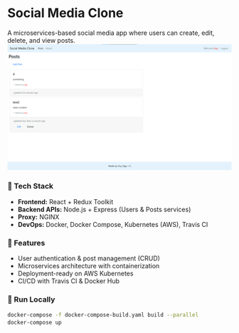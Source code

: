 # Social Media Clone

A microservices-based social media app where users can create, edit, delete, and view posts.
![Frontend](./Screenshots/frontend.png)

### 🔧 Tech Stack
- **Frontend:** React + Redux Toolkit  
- **Backend APIs:** Node.js + Express (Users & Posts services)  
- **Proxy:** NGINX  
- **DevOps:** Docker, Docker Compose, Kubernetes (AWS), Travis CI  

### 🚀 Features
- User authentication & post management (CRUD)
- Microservices architecture with containerization
- Deployment-ready on AWS Kubernetes
- CI/CD with Travis CI & Docker Hub

### 🧪 Run Locally
```bash
docker-compose -f docker-compose-build.yaml build --parallel
docker-compose up

 
 
